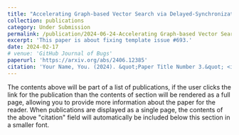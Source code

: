 ```yaml
---
title: "Accelerating Graph-based Vector Search via Delayed-Synchronization Traversal"
collection: publications
category: Under Submission
permalink: /publication/2024-06-24-Accelerating Graph-based Vector Search via Delayed-Synchronization Traversal
excerpt: 'This paper is about fixing template issue #693.'
date: 2024-02-17
# venue: 'GitHub Journal of Bugs'
paperurl: 'https://arxiv.org/abs/2406.12385'
citation: 'Your Name, You. (2024). &quot;Paper Title Number 3.&quot; <i>GitHub Journal of Bugs</i>. 1(3).'
---
```


The contents above will be part of a list of publications, if the user clicks the link for the publication than the contents of section will be rendered as a full page, allowing you to provide more information about the paper for the reader. When publications are displayed as a single page, the contents of the above "citation" field will automatically be included below this section in a smaller font.
